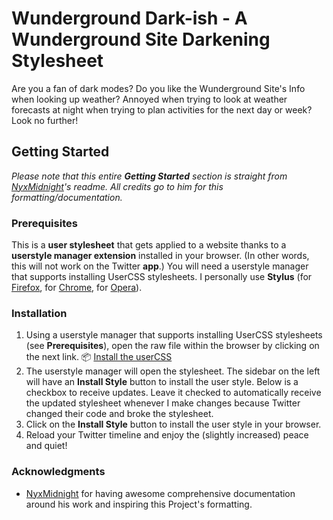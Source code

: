 # Wunderground Dark-ish - A Wunderground Site Darkening Stylesheet

Are you a fan of dark modes? Do you like the Wunderground Site's Info when looking up weather? Annoyed when trying to look at weather forecasts at night when trying to plan activities for the next day or week? Look no further!

## Getting Started
*Please note that this entire **Getting Started** section is straight from [NyxMidnight](https://github.com/nyxmidnight/twitter-detox/blob/master/README.md)'s readme. All credits go to him for this formatting/documentation.*

### Prerequisites

This is a **user stylesheet** that gets applied to a website thanks to a **userstyle manager extension** installed in your browser. (In other words, this will not work on the Twitter **app**.) You will need a userstyle manager that supports installing UserCSS stylesheets. I personally use **Stylus** (for [Firefox](https://addons.mozilla.org/en-US/firefox/addon/styl-us/), for [Chrome](https://chrome.google.com/webstore/detail/stylus/clngdbkpkpeebahjckkjfobafhncgmne), for [Opera](https://addons.opera.com/en-gb/extensions/details/stylus/)).

### Installation

1.  Using a userstyle manager that supports installing UserCSS stylesheets (see **Prerequisites**), open the raw file within the browser by clicking on the next link.
    :package: [Install the userCSS](https://github.com/ersgonzalo/eg-user-styles/raw/master/wunderground-dark-ish/wunderground-dark-ish.user.css)
2.  The userstyle manager will open the stylesheet. The sidebar on the left will have an **Install Style** button to install the user style. Below is a checkbox to receive updates. Leave it checked to automatically receive the updated stylesheet whenever I make changes because Twitter changed their code and broke the stylesheet.
3.  Click on the **Install Style** button to install the user style in your browser.
4.  Reload your Twitter timeline and enjoy the (slightly increased) peace and quiet!


### Acknowledgments

-  [NyxMidnight](https://github.com/nyxmidnight) for having awesome comprehensive documentation around his work and inspiring this Project's formatting. 
